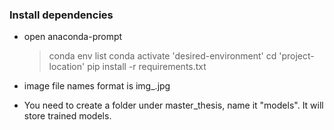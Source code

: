 
### Install dependencies
- open anaconda-prompt
	>conda env list
	>conda activate 'desired-environment'
	>cd 'project-location'
	>pip install -r requirements.txt

- image file names format is img_<category>_<brand>_<color>.jpg

- You need to create a folder under master_thesis, name it "models". It will store trained models. 